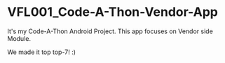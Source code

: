 # VFL001_Code-A-Thon-Vendor-App

It's my Code-A-Thon Android Project.
This app focuses on Vendor side Module.

We made it top top-7! :)
